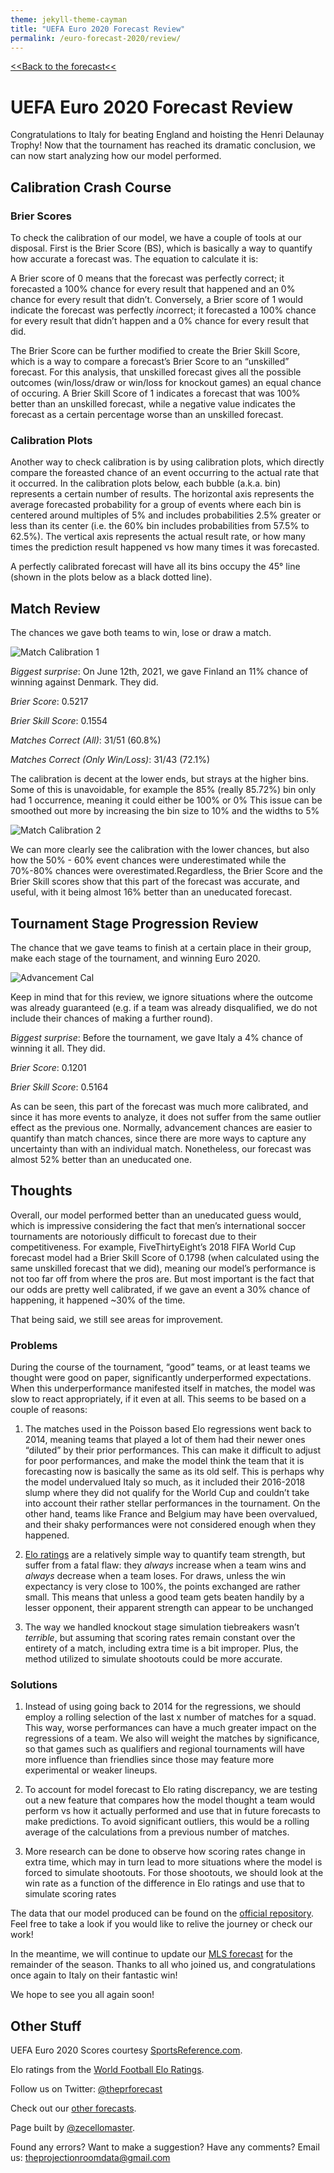 ```yaml
---
theme: jekyll-theme-cayman
title: "UEFA Euro 2020 Forecast Review"
permalink: /euro-forecast-2020/review/
---
```



[<<Back to the forecast<<](https://zecellomaster.github.io/the-projection-room/euro-forecast-2020/)

# UEFA Euro 2020 Forecast Review
Congratulations to Italy for beating England and hoisting the Henri Delaunay Trophy! Now that the tournament has reached its dramatic conclusion, we can now start analyzing how our model performed.

## Calibration Crash Course

### Brier Scores
To check the calibration of our model, we have a couple of tools at our disposal. First is the Brier Score (BS), which is basically a way to quantify how accurate a forecast was. The equation to calculate it is:

A Brier score of 0 means that the forecast was perfectly correct; it forecasted a 100% chance for every result that happened and an 0% chance for every result that didn’t. Conversely, a Brier score of 1 would indicate the forecast was perfectly *in*correct; it forecasted a 100% chance for every result that didn’t happen and a 0% chance for every result that did.

The Brier Score can be further modified to create the Brier Skill Score, which is a way to compare a forecast’s Brier Score to an “unskilled” forecast. For this analysis, that unskilled forecast gives all the possible outcomes (win/loss/draw or win/loss for knockout games) an equal chance of occuring. A Brier Skill Score of 1 indicates a forecast that was 100% better than an unskilled forecast, while a negative value indicates the forecast as a certain percentage worse than an unskilled forecast.

### Calibration Plots
Another way to check calibration is by using calibration plots, which directly compare the foreasted chance of an event occurring to the actual rate that it occurred. In the calibration plots below, each bubble (a.k.a. bin) represents a certain number of results. The horizontal axis represents the average forecasted probability for a group of events where each bin is centered around multiples of 5% and includes probabilities 2.5% greater or less than its center (i.e. the 60% bin includes probabilities from 57.5% to 62.5%). The vertical axis represents the actual result rate, or how many times the prediction result happened vs how many times it was forecasted.

A perfectly calibrated forecast will have all its bins occupy the 45° line (shown in the plots below as a black dotted line).

## Match Review
The chances we gave both teams to win, lose or draw a match.

![Match Calibration 1](https://user-images.githubusercontent.com/67310349/125840211-65672b3d-22d0-497f-bd9f-399b785d4597.jpg)

*Biggest surprise*: On June 12th, 2021, we gave Finland an 11% chance of winning against Denmark. They did.

*Brier Score*: 0.5217

*Brier Skill Score*: 0.1554

*Matches Correct (All)*: 31/51 (60.8%)

*Matches Correct (Only Win/Loss)*: 31/43 (72.1%)

The calibration is decent at the lower ends, but strays at the higher bins. Some of this is unavoidable, for example the 85% (really 85.72%) bin only had 1 occurrence, meaning it could either be 100% or 0% This issue can be smoothed out more by increasing the bin size to 10% and the widths to 5%

![Match Calibration 2](https://user-images.githubusercontent.com/67310349/125843590-647c17f8-53d4-4283-9737-47b686a5a7d3.jpg)

We can more clearly see the calibration with the lower chances, but also how the 50% - 60% event chances were underestimated while the 70%-80% chances were overestimated.Regardless, the Brier Score and the Brier Skill scores show that this part of the forecast was accurate, and useful, with it being almost 16% better than an uneducated forecast.

## Tournament Stage Progression Review
The chance that we gave teams to finish at a certain place in their group, make each stage of the tournament, and winning Euro 2020.

![Advancement Cal](https://user-images.githubusercontent.com/67310349/125843714-93e58139-df69-4eaa-a6f9-e1e119a76173.jpg)

Keep in mind that for this review, we ignore situations where the outcome was already guaranteed (e.g. if a team was already disqualified, we do not include their chances of making a further round).

*Biggest surprise*: Before the tournament, we gave Italy a 4% chance of winning it all. They did.

*Brier Score*: 0.1201

*Brier Skill Score*: 0.5164

As can be seen, this part of the forecast was much more calibrated, and since it has more events to analyze, it does not suffer from the same outlier effect as the previous one. Normally, advancement chances are easier to quantify than match chances, since there are more ways to capture any uncertainty than with an individual match. Nonetheless, our forecast was almost 52% better than an uneducated one.

## Thoughts
Overall, our model performed better than an uneducated guess would, which is impressive considering the fact that men’s international soccer tournaments are notoriously difficult to forecast due to their competitiveness. For example, FiveThirtyEight’s 2018 FIFA World Cup forecast model had a Brier Skill Score of 0.1798 (when calculated using the same unskilled forecast that we did), meaning our model’s performance is not too far off from where the pros are. But most important is the fact that our odds are pretty well calibrated, if we gave an event a 30% chance of happening, it happened ~30% of the time.

That being said, we still see areas for improvement.

### Problems
During the course of the tournament, “good” teams, or at least teams we thought were good on paper, significantly underperformed expectations. When this underperformance manifested itself in matches, the model was slow to react appropriately, if it even at all. This seems to be based on a couple of reasons:

1) The matches used in the Poisson based Elo regressions went back to 2014, meaning teams that played a lot of them had their newer ones “diluted” by their prior performances. This can make it difficult to adjust for poor performances, and make the model think the team that it is forecasting now is basically the same as its old self. This is perhaps why the model undervalued Italy so much, as it included their 2016-2018 slump where they did not qualify for the World Cup and couldn’t take into account their rather stellar performances in the tournament. On the other hand, teams like France and Belgium may have been overvalued, and their shaky performances were not considered enough when they happened. 

2) [Elo ratings](https://en.wikipedia.org/wiki/World_Football_Elo_Ratings) are a relatively simple way to quantify team strength, but suffer from a fatal flaw: they *always* increase when a team wins and *always* decrease when a team loses. For draws, unless the win expectancy is very close to 100%, the points exchanged are rather small. This means that unless a good team gets beaten handily by a lesser opponent, their apparent strength can appear to be unchanged

3) The way we handled knockout stage simulation tiebreakers wasn’t *terrible*, but assuming that scoring rates remain constant over the entirety of a match, including extra time is a bit improper. Plus, the method utilized to simulate shootouts could be more accurate.

### Solutions
1) Instead of using going back to 2014 for the regressions, we should employ a rolling selection of the last x number of matches for a squad. This way, worse performances can have a much greater impact on the regressions of a team. We also will weight the matches by significance, so that games such as qualifiers and regional tournaments will have more influence than friendlies since those may feature more experimental or weaker lineups.

2) To account for model forecast to Elo rating discrepancy, we are testing out a new feature that compares how the model thought a team would perform vs how it actually performed and use that in future forecasts to make predictions. To avoid significant outliers, this would be a rolling average of the calculations from a previous number of matches.

3) More research can be done to observe how scoring rates change in extra time, which may in turn lead to more situations where the model is forced to simulate shootouts. For those shootouts, we should look at the win rate as a function of the difference in Elo ratings and use that to simulate scoring rates

The data that our model produced can be found on the [official repository](https://drive.google.com/drive/folders/19KRWDoIbSD1CjxqUkMyk7pENWsBZ13Kf?usp=sharing). Feel free to take a look if you would like to relive the journey or check our work!

In the meantime, we will continue to update our [MLS forecast](https://theprforecast.com/mls-forecast-2021/) for the remainder of the season. Thanks to all who joined us, and congratulations once again to Italy on their fantastic win!

We hope to see you all again soon!

## Other Stuff
UEFA Euro 2020 Scores courtesy [SportsReference.com](https://fbref.com/en/comps/676/schedule/UEFA-Euro-Scores-and-Fixtures).

Elo ratings from the [World Football Elo Ratings](https://www.eloratings.net/).

Follow us on Twitter: [@theprforecast](https://twitter.com/theprforecast)

Check out our [other forecasts](https://zecellomaster.github.io/the-projection-room).

Page built by [@zecellomaster](https://twitter.com/zecellomaster).

Found any errors? Want to make a suggestion? Have any comments? Email us: [theprojectionroomdata@gmail.com](mailto:theprojectionroomdata@gmail.com)
